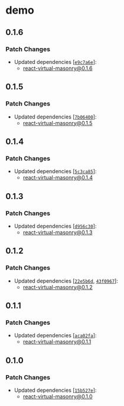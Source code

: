 # demo

## 0.1.6

### Patch Changes

- Updated dependencies [[`e9c7a6e`](https://github.com/2wheeh/react-virtual-masonry/commit/e9c7a6e8f90844a5893b6036fd61bed8544e1948)]:
  - react-virtual-masonry@0.1.6

## 0.1.5

### Patch Changes

- Updated dependencies [[`7b06400`](https://github.com/2wheeh/react-virtual-masonry/commit/7b06400a6e6efecae42b274e1ef12dc737a811f2)]:
  - react-virtual-masonry@0.1.5

## 0.1.4

### Patch Changes

- Updated dependencies [[`5c3ca85`](https://github.com/2wheeh/react-virtual-masonry/commit/5c3ca85f9a09eee52065ed6a6201d03259bd4161)]:
  - react-virtual-masonry@0.1.4

## 0.1.3

### Patch Changes

- Updated dependencies [[`d956c30`](https://github.com/2wheeh/react-virtual-masonry/commit/d956c303a044d47e5f6d747e34270bde726747ec)]:
  - react-virtual-masonry@0.1.3

## 0.1.2

### Patch Changes

- Updated dependencies [[`22e5b6d`](https://github.com/2wheeh/react-virtual-masonry/commit/22e5b6d92b9493c1f81ed6d78d089bc2e9bd624c), [`43f0967`](https://github.com/2wheeh/react-virtual-masonry/commit/43f09675c87bb7311f9ba54559ba4d6291c1b1c6)]:
  - react-virtual-masonry@0.1.2

## 0.1.1

### Patch Changes

- Updated dependencies [[`aca02fa`](https://github.com/2wheeh/react-virtual-masonry/commit/aca02fa33c13f7b8424b690b103b7b205252e4dc)]:
  - react-virtual-masonry@0.1.1

## 0.1.0

### Patch Changes

- Updated dependencies [[`15b527e`](https://github.com/2wheeh/react-virtual-masonry/commit/15b527eb097b11e4e2e694c29bb29ed317cef804)]:
  - react-virtual-masonry@0.1.0
